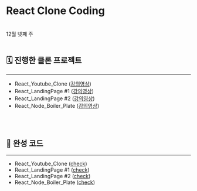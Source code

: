 # React Clone Coding

<br>
12월 넷째 주

<br>
<br>

## 🗓 진행한 클론 프로젝트

---

- React_Youtube_Clone ([강의영상](https://www.inflearn.com/course/%EB%94%B0%EB%9D%BC%ED%95%98%EB%A9%B0-%EB%B0%B0%EC%9A%B0%EB%8A%94-%EB%85%B8%EB%93%9C-%EB%A6%AC%EC%95%A1%ED%8A%B8-%EC%9C%A0%ED%8A%9C%EB%B8%8C-%EB%A7%8C%EB%93%A4%EA%B8%B0/lecture/31602))
- React_LandingPage #1 ([강의영상](https://www.youtube.com/watch?v=I2UBjN5ER4s&ab_channel=BrianDesign))
- React_LandingPage #2 ([강의영상](https://www.youtube.com/watch?v=Nl54MJDR2p8&t=299s&ab_channel=BrianDesign))
- React_Node_Boiler_Plate ([강의영상](https://www.youtube.com/watch?v=fgoMqmNKE18&list=PL9a7QRYt5fqkZC9jc7jntD1WuAogjo_9T&index=1&ab_channel=JohnAhn))

<br>
<br>

## 📲 완성 코드

---

- React_Youtube_Clone ([check](https://github.com/loosie/Frontend_Practice/tree/master/Clone/React_Study_Youtube_Clone))
- React_LandingPage #1 ([check](https://github.com/loosie/Frontend_Practice/tree/master/Clone/react_study_landingpage_1))
- React_LandingPage #2 ([check](https://github.com/loosie/Frontend_Practice/tree/master/Clone/react_study_landing_2))
- React_Node_Boiler_Plate ([check](https://github.com/loosie/Frontend_Practice/tree/master/Clone/react_node_study_basic))
